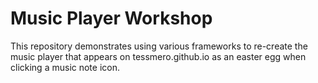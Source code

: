 # Music Player Workshop

This repository demonstrates using various frameworks to re-create the music player that appears on tessmero.github.io as an easter egg when clicking a music note icon.



